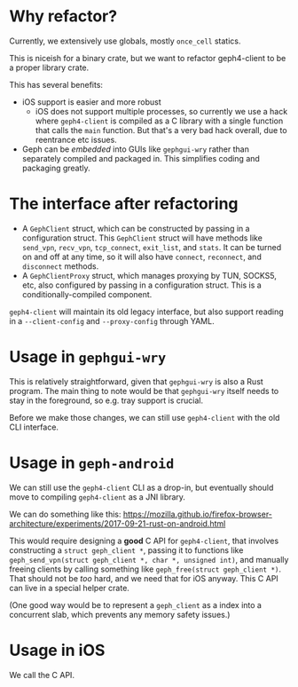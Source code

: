 # Why refactor?

Currently, we extensively use globals, mostly `once_cell` statics.

This is niceish for a binary crate, but we want to refactor geph4-client to be a proper library crate.

This has several benefits:

- iOS support is easier and more robust
  - iOS does not support multiple processes, so currently we use a hack where `geph4-client` is compiled as a C library with a single function that calls the `main` function. But that's a very bad hack overall, due to reentrance etc issues.
- Geph can be _embedded_ into GUIs like `gephgui-wry` rather than separately compiled and packaged in. This simplifies coding and packaging greatly.

# The interface after refactoring

- A `GephClient` struct, which can be constructed by passing in a configuration struct. This `GephClient` struct will have methods like `send_vpn`, `recv_vpn`, `tcp_connect`, `exit_list`, and `stats`. It can be turned on and off at any time, so it will also have `connect`, `reconnect`, and `disconnect` methods.
- A `GephClientProxy` struct, which manages proxying by TUN, SOCKS5, etc, also configured by passing in a configuration struct. This is a conditionally-compiled component.

`geph4-client` will maintain its old legacy interface, but also support reading in a `--client-config` and `--proxy-config` through YAML.

# Usage in `gephgui-wry`

This is relatively straightforward, given that `gephgui-wry` is also a Rust program. The main thing to note would be that `gephgui-wry` itself needs to stay in the foreground, so e.g. tray support is crucial.

Before we make those changes, we can still use `geph4-client` with the old CLI interface.

# Usage in `geph-android`

We can still use the `geph4-client` CLI as a drop-in, but eventually should move to compiling `geph4-client` as a JNI library.

We can do something like this: https://mozilla.github.io/firefox-browser-architecture/experiments/2017-09-21-rust-on-android.html

This would require designing a **good** C API for `geph4-client`, that involves constructing a `struct geph_client *`, passing it to functions like `geph_send_vpn(struct geph_client *, char *, unsigned int)`, and manually freeing clients by calling something like `geph_free(struct geph_client *)`. That should not be _too_ hard, and we need that for iOS anyway. This C API can live in a special helper crate.

(One good way would be to represent a `geph_client` as a index into a concurrent slab, which prevents any memory safety issues.)

# Usage in iOS

We call the C API.
